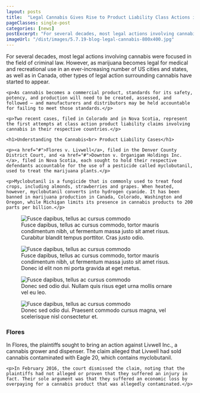 ```yaml
---
layout: posts
title:  "Legal Cannabis Gives Rise to Product Liability Class Actions in the US and Canada"
pageClasses: single-post
categories: [news]
postExcerpt: "For several decades, most legal actions involving cannabis were focused in the field of criminal law. However, as marijuana becomes legal for medical and recreational use in an ever-increasing number of US cities and states"
imageUrl: "/dist/images/5.7.19-blog-legal-cannabis-800x400.jpg"
---
```



<div class="post-content">
    <p>For several decades, most legal actions involving cannabis were focused in the field of criminal law. However, as marijuana becomes legal for medical and recreational use in an ever-increasing number of US cities and states, as well as in Canada, other types of legal action surrounding cannabis have started to appear.</p>

    <p>As cannabis becomes a commercial product, standards for its safety, potency, and production will need to be created, assessed, and followed – and manufacturers and distributors may be held accountable for failing to meet those standards.</p>

    <p>Two recent cases, filed in Colorado and in Nova Scotia, represent the first attempts at class action product liability claims involving cannabis in their respective countries.</p>

    <h1>Understanding the Cannabis<br> Product Liability Cases</h1>

    <p><a href="#">Flores v. Livwell</a>, filed in the Denver County District Court, and <a href="#">Downton v. Organigam Holdings Inc.</a>, filed in Nova Scotia, each sought to hold their respective defendants accountable for the use of a pesticide called myclobutanil, used to treat the marijuana plants.</p>

    <p>Myclobutanil is a fungicide that is commonly used to treat food crops, including almonds, strawberries and grapes. When heated, however, myclobutanil converts into hydrogen cyanide. It has been banned in marijuana production in Canada, Colorado, Washington and Oregon, while Michigan limits its presence in cannabis products to 200 parts per billion.</p>
</div>


<div class="post-carousel">
    <figure>
        <div class="image">
            <img data-flickity-lazyload="/dist/images/5.7.19-blog-legal-cannabis-800x400.jpg" alt="Fusce dapibus, tellus ac cursus commodo">
        </div>
        <figcaption>Fusce dapibus, tellus ac cursus commodo, tortor mauris condimentum nibh, ut fermentum massa justo sit amet risus. Curabitur blandit tempus porttitor. Cras justo odio.</figcaption>
    </figure>
    <figure>
        <div class="image">
            <img data-flickity-lazyload="/dist/images/get-budding-GbXiiO6OrJs-unsplash.jpg" alt="Fusce dapibus, tellus ac cursus commodo">
        </div>
        <figcaption>Fusce dapibus, tellus ac cursus commodo, tortor mauris condimentum nibh, ut fermentum massa justo sit amet risus. Donec id elit non mi porta gravida at eget metus.</figcaption>
    </figure>
    <figure>
        <div class="image">
            <img data-flickity-lazyload="/dist/images/5.7.19-blog-legal-cannabis-800x400.jpg" alt="Fusce dapibus, tellus ac cursus commodo">
        </div>
        <figcaption>Donec sed odio dui. Nullam quis risus eget urna mollis ornare vel eu leo.</figcaption>
    </figure>
    <figure>
        <div class="image">
            <img data-flickity-lazyload="/dist/images/get-budding-GbXiiO6OrJs-unsplash.jpg" alt="Fusce dapibus, tellus ac cursus commodo">
        </div>
        <figcaption>Donec sed odio dui. Praesent commodo cursus magna, vel scelerisque nisl consectetur et.</figcaption>
    </figure>
</div>


<div class="post-content">
    <h3>Flores</h3>
    <p>In Flores, the plaintiffs sought to bring an action against Livwell Inc., a cannabis grower and dispenser. The claim alleged that Livwell had sold cannabis contaminated with Eagle 20, which contains myclobutanil.</p>

    <p>In February 2016, the court dismissed the claim, noting that the plaintiffs had not alleged or proven that they suffered an injury in fact. Their sole argument was that they suffered an economic loss by overpaying for a cannabis product that was allegedly contaminated.</p>
</div>
